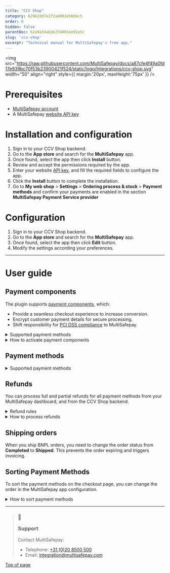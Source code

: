 ```yaml
---
title: "CCV Shop"
category: 62962dd7e272a6002ebbbbc5
order: 0
hidden: false
parentDoc: 62a9a54abde254065ee92a5c
slug: 'ccv-shop'
excerpt: "Technical manual for MultiSafepay's free app."
---
```

<img src="https://raw.githubusercontent.com/MultiSafepay/docs/a87cfe4f49a0fd17e939bc70f53b23900421f524/static/logo/Integrations/ccv-shop.svg" width="50" align="right" style={{ margin:'20px', maxHeight:'75px' }} />

# Prerequisites

* [MultiSafepay account](/docs/getting-started-guide/)
* A MultiSafepay [website API key](/docs/sites#site-id-api-key-and-security-code)

# Installation and configuration

1. Sign in to your CCV Shop <Glossary>backend</Glossary>.
2. Go to the **App store** and search for the **MultiSafepay** app.
3. Once found, select the app then click **Install** button.
4. Review and accept the permissions required by the app.
5. Enter your website [API key](/docs/sites#site-id-api-key-and-security-code), and fill the required fields to configure the app.
6. Click the **Install** button to complete the installation.
7. Go to **My web shop** > **Settings** > **Ordering process & stock** > **Payment methods** and confirm your payments are enabled in the section **MultiSafepay Payment Service provider**

# Configuration

1. Sign in to your CCV Shop <Glossary>backend</Glossary>.
2. Go to the **App store** and search for the **MultiSafepay** app.
3. Once found, select the app then click **Edit** button.
4. Modify the settings according your preferences.

***

# User guide

## Payment components

The plugin supports [payment components](/docs/payment-components/), which:

* Provide a seamless checkout experience to increase <Glossary>conversion</Glossary>.
* Encrypt customer payment details for secure processing.
* Shift responsibility for [PCI DSS compliance](/docs/pci-dss/) to MultiSafepay.

<details id="supported-payment-methods">
  <summary>Supported payment methods</summary>

  <br />

  * Cards: Amex, Maestro, Mastercard, Visa, Bancontact, iDEAL in3, Pay After Delivery, Pay After Delivery installments, Riverty, E-Invoicing and Zinia
</details>

<details id="how-to-activate-payment-components">
  <summary>How to activate payment components</summary>

  <br />

  1. Sign in to your CCV Shop <Glossary>backend</Glossary>.
  2. Go to the **App store** and search for the **MultiSafepay** app.
  3. Once found, select the app then click **Edit** button.
  4. Set the **Enable payment component** toggle to **Enabled**.
  5. Click **Save**.
</details>

## Payment methods

<details id="supported-payment-methods">
  <summary>Supported payment methods</summary>

  <br />

  The activated payment methods from your MultiSafepay account appear will be registered in CCV Shop as a payment method.\
  To keep the payment methods synchronized, ensure to toggle the "update payment methods" setting before pressing "update".
</details>

## Refunds

You can process full and partial refunds for all payment methods from your MultiSafepay dashboard, and from the CCV Shop <Glossary>backend</Glossary>.

<details id="refund-rules">
  <summary>Refund rules</summary>

  <br />

  To process backend refunds:

  * In the configuration of the MultiSafepay app, **Automatic refunds** needs to be enabled.
  * After enable **Automatic refunds**, select which invoice type will trigger refunds:
    * **Only "Credit"**: Refunds will be triggered when a credit invoice status is changed to **Refunded**.
    * **Both "Credit" and "Debit"**: Refunds will be triggered when a credit or debit invoice status is changed to **Refunded**.
  * The refund amount cannot exceed the original transaction amount.
  * The refund amount cannot exceed the available funds in your MultiSafepay account.<br />
</details>

<details id="how-to-process-backend-refunds">
  <summary>How to process refunds</summary>

  <br />

  To process backend refunds:

  1. Sign in to your CCV Shop <Glossary>backend</Glossary>.
  2. Go to **My orders** > **Order management**.
  3. Select the order, and click on the **Invoices** tab.
  4. Change the **Invoice status** from **Paid** to **Refunded**.
  5. A refund request will be processed in MultiSafepay.<br />
</details>

## Shipping orders

When you ship <Glossary>BNPL</Glossary> orders, you need to change the <Glossary>order status</Glossary> from **Completed** to **Shipped**. This prevents the order expiring and triggers invoicing.

## Sorting Payment Methods

To sort the payment methods on the checkout page, you can change the order in the MultiSafepay app configuration.

<details id="sorting-payment-methods">
  <summary>How to sort payment methods</summary>

  <br />

  1. Sign in to your CCV Shop <Glossary>backend</Glossary>.
  2. Go to the **App store** and search for the **MultiSafepay** app.
  3. Click on **Edit** button.
  4. Turn on the switch field **Payment methods order**.
  5. A list of the installed payment methods will be shown.
  6. Use the arrow icons to sort the payment methods.
  7. Click on **Update** button to save the changes.<br />

  **⚠️ Note:** Only payment methods provided by MultiSafepay can be reordered. CCV Shop does not support ordering of payment methods not provided by our app, so the order of other payment methods cannot be adjusted.

  <br />
</details>

***

<blockquote className="callout callout_info">
  <h3 className="callout-heading false">
    <span className="callout-icon">💬</span>
    <p>Support</p>
  </h3>
  <p>Contact MultiSafepay:</p>
  <ul>
    <li>
      Telephone: <a href="tel:+310208500500">+31 (0)20 8500 500</a>
    </li>
    <li>
      Email: <a href="mailto:integration@multisafepay.com">integration@multisafepay.com</a>
    </li>
  </ul>
</blockquote>

[Top of page](#)